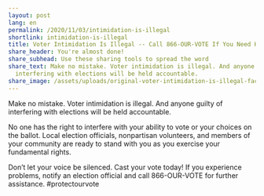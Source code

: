 ```yaml
---
layout: post
lang: en
permalink: /2020/11/03/intimidation-is-illegal
shortlink: intimidation-is-illegal
title: Voter Intimidation Is Illegal -- Call 866-OUR-VOTE If You Need Help!
share_header: You're almost done!
share_subhead: Use these sharing tools to spread the word
share_text: Make no mistake. Voter intimidation is illegal. And anyone guilty of
  interfering with elections will be held accountable.
share_image: /assets/uploads/original-voter-intimidation-is-illegal-facebook-twitter-pollwatcher.png
---
```

Make no mistake. Voter intimidation is illegal. And anyone guilty of interfering with elections will be held accountable. 

No one has the right to interfere with your ability to vote or your choices on the ballot. Local election officials, nonpartisan volunteers, and members of your community are ready to stand with you as you exercise your fundamental rights. 

Don’t let your voice be silenced. Cast your vote today! If you experience problems, notify an election official and call 866-OUR-VOTE for further assistance. #protectourvote